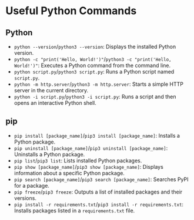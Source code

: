 # Useful Python Commands
## Python
- `python --version`/`python3 --version`: Displays the installed Python version.
- `python -c "print('Hello, World!')"`/`python3 -c "print('Hello, World!')"`: Executes a Python command from the command line.
- `python script.py`/`python3 script.py`: Runs a Python script named `script.py`.
- `python -m http.server`/`python3 -m http.server`: Starts a simple HTTP server in the current directory.
- `python -i script.py`/`python3 -i script.py`: Runs a script and then opens an interactive Python shell.
## pip
- `pip install [package_name]`/`pip3 install [package_name]`: Installs a Python package.
- `pip uninstall [package_name]`/`pip3 uninstall [package_name]`: Uninstalls a Python package.
- `pip list`/`pip3 list`: Lists installed Python packages.
- `pip show [package_name]`/`pip3 show [package_name]`: Displays information about a specific Python package.
- `pip search [package_name]`/`pip3 search [package_name]`: Searches PyPI for a package.
- `pip freeze`/`pip3 freeze`: Outputs a list of installed packages and their versions.
- `pip install -r requirements.txt`/`pip3 install -r requirements.txt`: Installs packages listed in a `requirements.txt` file.